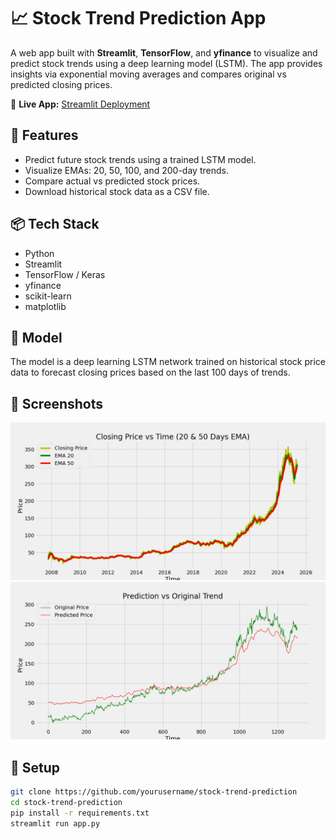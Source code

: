 # 📈 Stock Trend Prediction App

A web app built with **Streamlit**, **TensorFlow**, and **yfinance** to visualize and predict stock trends using a deep learning model (LSTM). The app provides insights via exponential moving averages and compares original vs predicted closing prices.

🔗 **Live App:** [Streamlit Deployment](https://stock-trend-prediction-tcxuwxiww9zki2rzivrzms.streamlit.app/)

## 🚀 Features
- Predict future stock trends using a trained LSTM model.
- Visualize EMAs: 20, 50, 100, and 200-day trends.
- Compare actual vs predicted stock prices.
- Download historical stock data as a CSV file.

## 📦 Tech Stack
- Python
- Streamlit
- TensorFlow / Keras
- yfinance
- scikit-learn
- matplotlib

## 🧠 Model
The model is a deep learning LSTM network trained on historical stock price data to forecast closing prices based on the last 100 days of trends.

## 📸 Screenshots
![EMA Chart](static/ema_20_50.png)
![Prediction Chart](static/stock_prediction.png)

## 📂 Setup

```bash
git clone https://github.com/yourusername/stock-trend-prediction
cd stock-trend-prediction
pip install -r requirements.txt
streamlit run app.py



